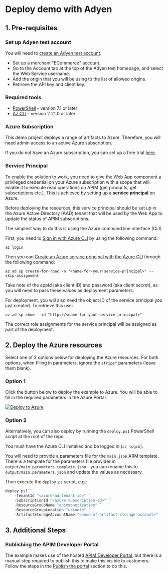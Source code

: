 # Deploy demo with Adyen

## 1. Pre-requisites

### Set up Adyen test account

You will need to [create an Adyen test account](https://www.adyen.com/signup).

- Set up a merchant "ECommerce" account.
- Go to the Account tab at the top of the Adyen test homepage, and select the Web Service username.
- Add the origin that you will be using to the list of allowed origins.
- Retrieve the API key and client key.

### Required tools

- [PowerShell](https://docs.microsoft.com/en-us/powershell/scripting/install/installing-powershell?view=powershell-7.1) - version 7.1 or later
- [Az CLI](https://docs.microsoft.com/en-us/cli/azure/install-azure-cli) - version 2.21.0 or later

### Azure Subscription

This demo project deploys a range of artifacts to Azure.  Therefore, you will need admin access to an active Azure subscription.

If you do not have an Azure subscription, you can set up a free trial [here](https://azure.microsoft.com/).

### Service Principal

To enable the solution to work, you need to give the Web App component a privileged credential on your Azure subscription with a scope that will enable it to execute read operations on APIM (get products, get subscriptions etc.).  This is achieved by setting up a **service principal** on Azure.

Before deploying the resources, this service principal should be set up in the Azure Active Directory (AAD) tenant that will be used by the Web App to update the status of APIM subscriptions. 

The simplest way to do this is using the Azure command line interface (CLI).

First, you need to [Sign in with Azure CLI](https://docs.microsoft.com/en-us/cli/azure/authenticate-azure-cli) by using the following command:
```
az login
```
Then you can [Create an Azure service principal with the Azure CLI](https://docs.microsoft.com/en-us/cli/azure/create-an-azure-service-principal-azure-cli) through the following command:

```
az ad sp create-for-rbac -n "<name-for-your-service-principal>" --skip-assignment
```

Take note of the appId (aka client ID) and password (aka client secret), as you will need to pass these values as deployment parameters.

For deployment, you will also need the object ID of the service principal you just created. To retrieve this use:

```
az ad sp show --id "http://<name-for-your-service-principal>"
```

The correct role assignments for the service principal will be assigned as part of the deployment.

## 2. Deploy the Azure resources

Select one of 2 options below for deploying the Azure resources. For both options, when filling in parameters, ignore the `stripe*` parameters (leave them blank).

### Option 1

Click the button below to deploy the example to Azure. You will be able to fill in the required parameters in the Azure Portal.

[![Deploy to Azure](https://aka.ms/deploytoazurebutton)](https://portal.azure.com/#create/Microsoft.Template/uri/https%3A%2F%2Fraw.githubusercontent.com%microsoft%2Fazure-api-management-monetization%2Fmain%2Ftemplates%2main.json)

### Option 2

Alternatively, you can also deploy by running the `deploy.ps1` PowerShell script at the root of the repo.

You must have the Azure CLI installed and be logged in (`az login`).

You will need to provide a parameters file for the `main.json` ARM template. There is a template for the parameters file provider in `output/main.parameters.template.json` - you can rename this to `output/main.parameters.json` and update the values as necessary.

Then execute the `deploy.ps` script, e.g.:

```powershell
deploy.ps1 `
    -TenantId "<azure-ad-tenant-id>" `
    -SubscriptionId "<azure-subscription-id>" `
    -ResourceGroupName "apimmonetization" `
    -ResourceGroupLocation "uksouth" `
    -ArtifactStorageAccountName "<name-of-artifact-storage-account>"
```

## 3. Additional Steps

### Publishing the APIM Developer Portal

The example makes use of the hosted [APIM Developer Portal](https://docs.microsoft.com/en-us/azure/api-management/api-management-howto-developer-portal-customize), but there is a manual step required to publish this to make this visible to customers. Follow the steps in the [Publish the portal](https://docs.microsoft.com/en-us/azure/api-management/api-management-howto-developer-portal-customize#publish) section to do this.